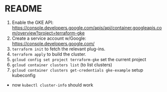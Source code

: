 # README

1. Enable the GKE API: https://console.developers.google.com/apis/api/container.googleapis.com/overview?project=terraform-gke
2. Create a service account w/Google: https://console.developers.google.com/
3. `terraform init` to fetch the relevant plug-ins.
4. `terraform apply` to build the cluster.
5. `gcloud config set project terraform-gke` set the current project
6. `gcloud container clusters list` (to list clusters)
7. `gcloud container clusters get-credentials gke-example` setup kubeconfig
  - now `kubectl cluster-info` should work
